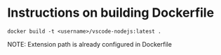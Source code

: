 # Instructions on building Dockerfile

`docker build -t <username>/vscode-nodejs:latest .`

NOTE: Extension path is already configured in Dockerfile
